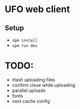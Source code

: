 # UFO web client

## Setup
- `npm install`
- `npm run dev`

# TODO:
- Hash uploading files
- confirm close while uploading
- parallel uploads
- fonts
- next cache config
